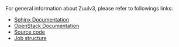 For general information about Zuulv3, please refer to followings links:
* [Sphinx Documentation](https://docs.openstack.org/infra/zuul/feature/zuulv3/)
* [OpenStack Documentation](https://docs.openstack.org/infra/system-config/zuulv3.html)
* [Source code](https://github.com/openstack-infra/zuul/tree/feature/zuulv3)
* [Job structure](https://docs.openstack.org/infra/zuul/feature/zuulv3/user/config.html)